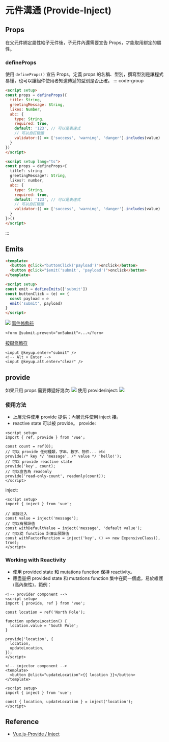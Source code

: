 # 元件溝通 (Provide-Inject)
## Props
在父元件綁定屬性給子元件後，子元件內還需要宣告 Props，才能取用綁定的屬性。
### defineProps
使用 `defineProps()` 宣告 Props，定義 props 的名稱、型別，撰寫型別是讓程式易懂，也可以讓組件使用者知道傳遞的型別是否正確。
::: code-group
```html [JS]
<script setup>
const props = defineProps({
  title: String,
  greetingMessage: String,
  likes: Number,
  abc: {
	type: String,
	required: true,
	default: '123', // 可以是表達式
	// 可以自訂驗證
	validator:() => ['success', 'warning', 'danger'].includes(value)
  }
})
</script>
```

```html [Typescript]
<script setup lang="ts">
const props = defineProps<{
  title?: string
  greetingMessage?: String,
  likes?: number,
  abc: {
	type: String,
	required: true,
	default: '123', // 可以是表達式
	// 可以自訂驗證
	validator:() => ['success', 'warning', 'danger'].includes(value)
  }
}>()
</script>
```
:::

## Emits
```html [JS]
<template>
  <button @click="buttonClick('payload')">onclick</button>
  <button @click="$emit('submit', 'payload')">onclick</button>
</template>

<script setup>
const emit = defineEmits(['submit'])
const buttonClick = (e) => {
  const payload = e
  emit('submit', payload)
}
</script>
```

![](https://vuejs.org/assets/directive.69c37117.png)
[事件修飾符](https://vuejs.org/guide/essentials/event-handling.html#event-modifiers)
```vue
<form @submit.prevent="onSubmit">...</form>
```
[按鍵修飾符](https://vuejs.org/guide/essentials/event-handling.html#key-modifiers)
```
<input @keyup.enter="submit" />
<!-- Alt + Enter -->
<input @keyup.alt.enter="clear" />
```
## provide
如果只用 props 需要傳遞好幾次:
![](https://vuejs.org/assets/prop-drilling.11201220.png)
使用 provide/inject:
![](https://vuejs.org/assets/provide-inject.3e0505e4.png)

### 使用方法

- 上層元件使用 provide 提供；內層元件使用 inject 接。
- reactive state 可以被 provide。
  provide:

```vue
<script setup>
import { ref, provide } from 'vue';

const count = ref(0);
// 可以 provide 任何種類，字串、數字、物件... etc
provide(/* key */ 'message', /* value */ 'hello!');
// 可以 provide reactive state
provide('key', count);
// 可以宣告為 readonly
provide('read-only-count', readonly(count));
</script>
```

inject:

```vue
<script setup>
import { inject } from 'vue';

// 直接注入
const value = inject('message');
// 可以有預設值
const withDefaultValue = inject('message', 'default value');
// 可以從 function 計算出預設值
const withFactorFunction = inject('key', () => new ExpensiveClass(), true);
</script>
```

### Working with Reactivity
- 使用 provided state 和 mutations function 保持 reactivity。
- 應盡量把 provided state 和 mutations function 集中在同一個處，易於維護(高內聚性)，範例：

```vue
<!-- provider component -->
<script setup>
import { provide, ref } from 'vue';

const location = ref('North Pole');

function updateLocation() {
  location.value = 'South Pole';
}

provide('location', {
  location,
  updateLocation,
});
</script>
```

```vue
<!-- injector component -->
<template>
  <button @click="updateLocation">{{ location }}</button>
</template>

<script setup>
import { inject } from 'vue';

const { location, updateLocation } = inject('location');
</script>
```

## Reference

- [Vue.js-Provide / Inject](https://vuejs.org/guide/components/provide-inject.html)
